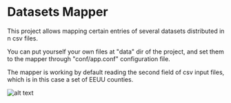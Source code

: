 # Datasets Mapper

This project allows mapping certain entries of several datasets distributed in n csv files.

You can put yourself your own files at "data" dir of the project, and set them to the mapper through "conf/app.conf" configuration file.

The mapper is working by default reading the second field of csv input files, which is in this case a set of EEUU counties.

![alt text](https://i.imgur.com/VOYl9rZ.png)
